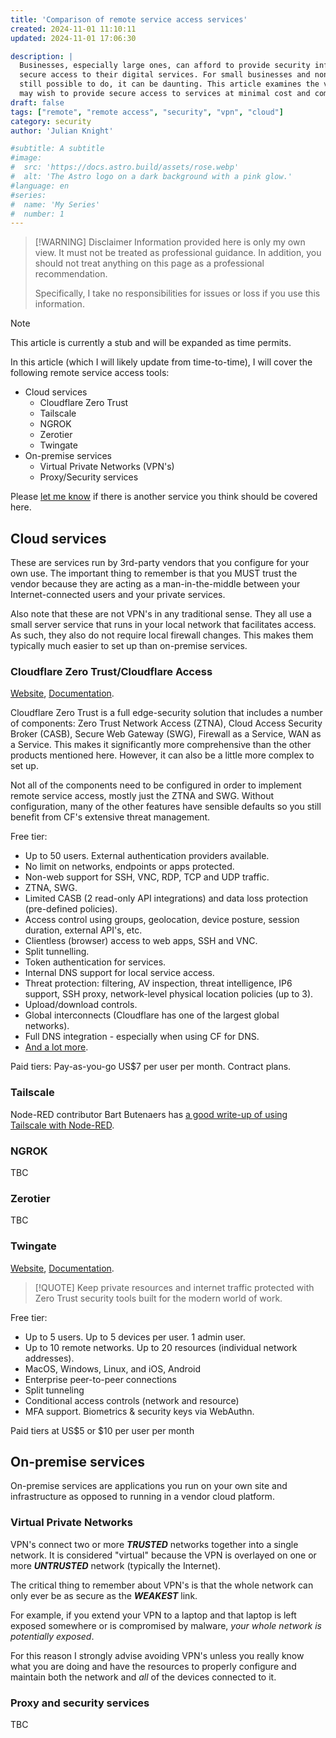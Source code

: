 ```yaml
---
title: 'Comparison of remote service access services'
created: 2024-11-01 11:10:11
updated: 2024-11-01 17:06:30

description: |
  Businesses, especially large ones, can afford to provide security infrastructure that lets them provide
  secure access to their digital services. For small businesses and non-professional uses however, while
  still possible to do, it can be daunting. This article examines the various options open to people who
  may wish to provide secure access to services at minimal cost and complexity.
draft: false
tags: ["remote", "remote access", "security", "vpn", "cloud"]
category: security
author: 'Julian Knight'

#subtitle: A subtitle
#image:
#  src: 'https://docs.astro.build/assets/rose.webp'
#  alt: 'The Astro logo on a dark background with a pink glow.'
#language: en
#series:
#  name: 'My Series'
#  number: 1
---
```


> [!WARNING] Disclaimer
> Information provided here is only my own view. It must not be treated as professional guidance.
> In addition, you should not treat anything on this page as a professional recommendation.
>
> Specifically, I take no responsibilities for issues or loss if you use this information.

> [!NOTE]
> This article is currently a stub and will be expanded as time permits.

In this article (which I will likely update from time-to-time), I will cover the following remote service access tools:

* Cloud services
  * Cloudflare Zero Trust
  * Tailscale
  * NGROK
  * Zerotier
  * Twingate
* On-premise services
  * Virtual Private Networks (VPN's)
  * Proxy/Security services

Please [let me know](https://github.com/TotallyInformation/newblog/issues) if there is another service you think should be covered here.

## Cloud services

These are services run by 3rd-party vendors that you configure for your own use. The important thing to remember is that you MUST trust the vendor because they are acting as a man-in-the-middle between your Internet-connected users and your private services.

Also note that these are not VPN's in any traditional sense. They all use a small server service that runs in your local network that facilitates access. As such, they also do not require local firewall changes. This makes them typically much easier to set up than on-premise services.

### Cloudflare Zero Trust/Cloudflare Access

[Website](https://www.cloudflare.com/en-gb/zero-trust/), [Documentation](https://www.twingate.com/docs/).

Cloudflare Zero Trust is a full edge-security solution that includes a number of components: Zero Trust Network Access (ZTNA), Cloud Access Security Broker (CASB), Secure Web Gateway (SWG), Firewall as a Service, WAN as a Service. This makes it significantly more comprehensive than the other products mentioned here. However, it can also be a little more complex to set up. 

Not all of the components need to be configured in order to implement remote service access, mostly just the ZTNA and SWG. Without configuration, many of the other features have sensible defaults so you still benefit from CF's extensive threat management.

Free tier:
* Up to 50 users. External authentication providers available.
* No limit on networks, endpoints or apps protected.
* Non-web support for SSH, VNC, RDP, TCP and UDP traffic.
* ZTNA, SWG.
* Limited CASB (2 read-only API integrations) and data loss protection (pre-defined policies).
* Access control using groups, geolocation, device posture, session duration, external API's, etc.
* Clientless (browser) access to web apps, SSH and VNC.
* Split tunnelling.
* Token authentication for services.
* Internal DNS support for local service access.
* Threat protection: filtering, AV inspection, threat intelligence, IP6 support, SSH proxy, network-level physical location policies (up to 3).
* Upload/download controls.
* Global interconnects (Cloudflare has one of the largest global networks).
* Full DNS integration - especially when using CF for DNS.
* [And a lot more](https://www.cloudflare.com/en-gb/plans/zero-trust-services/).

Paid tiers: Pay-as-you-go US$7 per user per month. Contract plans.

### Tailscale

Node-RED contributor Bart Butenaers has [a good write-up of using Tailscale with Node-RED](https://discourse.nodered.org/t/tailscale/92474/21).

### NGROK

TBC

### Zerotier

TBC

### Twingate

[Website](https://www.twingate.com), [Documentation](https://www.twingate.com/docs/).

> [!QUOTE]
> Keep private resources and internet traffic protected with Zero Trust security tools built for the modern world of work.

Free tier:
* Up to 5 users. Up to 5 devices per user. 1 admin user.
* Up to 10 remote networks. Up to 20 resources (individual network addresses).
* MacOS, Windows, Linux, and iOS, Android
* Enterprise peer-to-peer connections
* Split tunneling
* Conditional access controls (network and resource)
* MFA support. Biometrics & security keys via WebAuthn.

Paid tiers at US$5 or $10 per user per month

## On-premise services

On-premise services are applications you run on your own site and infrastructure as opposed to running in a vendor cloud platform.

### Virtual Private Networks

VPN's connect two or more **_TRUSTED_** networks together into a single network. It is considered "virtual" because the VPN is overlayed on one or more **_UNTRUSTED_** network (typically the Internet).

The critical thing to remember about VPN's is that the whole network can only ever be as secure as the **_WEAKEST_** link.

For example, if you extend your VPN to a laptop and that laptop is left exposed somewhere or is compromised by malware, _your whole network is potentially exposed_.

For this reason I strongly advise avoiding VPN's unless you really know what you are doing and have the resources to properly configure and maintain both the network and _all_ of the devices connected to it.

### Proxy and security services

TBC
